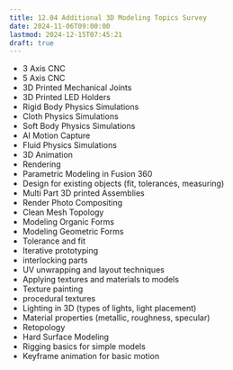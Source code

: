 ```yaml
---
title: 12.04 Additional 3D Modeling Topics Survey
date: 2024-11-06T09:00:00
lastmod: 2024-12-15T07:45:21
draft: true
---
```


- 3 Axis CNC
- 5 Axis CNC
- 3D Printed Mechanical Joints
- 3D Printed LED Holders
- Rigid Body Physics Simulations
- Cloth Physics Simulations
- Soft Body Physics Simulations
- AI Motion Capture
- Fluid Physics Simulations
- 3D Animation
- Rendering
- Parametric Modeling in Fusion 360
- Design for existing objects (fit, tolerances, measuring)
- Multi Part 3D printed Assemblies
- Render Photo Compositing
- Clean Mesh Topology
- Modeling Organic Forms
- Modeling Geometric Forms
- Tolerance and fit
- Iterative prototyping
- interlocking parts
- UV unwrapping and layout techniques
- Applying textures and materials to models
- Texture painting
- procedural textures
- Lighting in 3D (types of lights, light placement)
- Material properties (metallic, roughness, specular)
- Retopology
- Hard Surface Modeling
- Rigging basics for simple models
- Keyframe animation for basic motion
